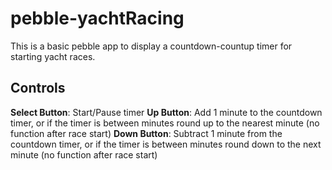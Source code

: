pebble-yachtRacing
==================

This is a basic pebble app to display a countdown-countup timer for starting yacht races.

Controls
--------
**Select Button**: Start/Pause timer
**Up Button**: Add 1 minute to the countdown timer, or if the timer is between minutes round up to the nearest minute (no function after race start)
**Down Button**: Subtract 1 minute from the countdown timer, or if the timer is between minutes round down to the next minute (no function after race start)
